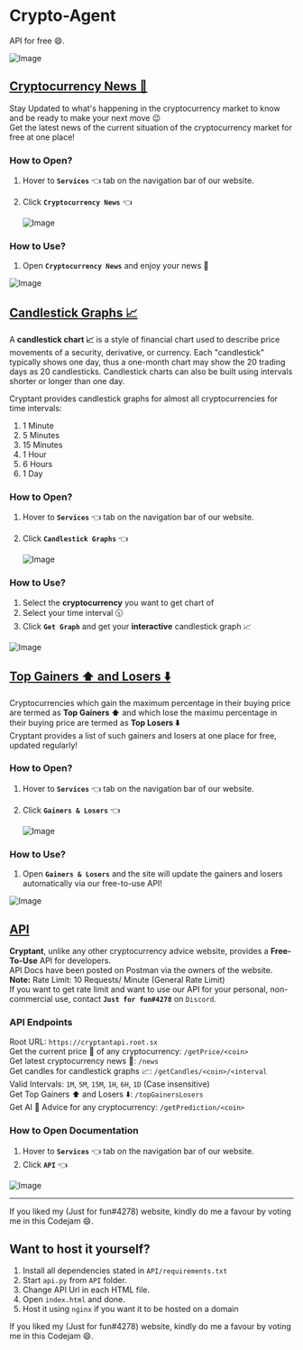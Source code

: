 # Crypto-Agent
 API for free 😄.

![Image](https://media.giphy.com/media/xJjWpOzCAPZL8pWIEp/giphy.gif)


## **[Cryptocurrency News 📰](https://cryptant.my.to/news.html)**
Stay Updated to what's happening in the cryptocurrency market to know and be ready to make your next move 😉 <br />
Get the latest news of the current situation of the cryptocurrency market for free at one place!

### How to Open?
1. Hover to **`Services`** 👈 tab on the navigation bar of our website.
2. Click **`Cryptocurrency News`** 👈

	![Image](https://media.giphy.com/media/BEQjSsJ3mOUldJg4pu/giphy.gif)

### How to Use?
1. Open **`Cryptocurrency News`** and enjoy your news 📰

![Image](https://media.giphy.com/media/GIOz5tAX8qzrbzIgrS/giphy.gif)


## **[Candlestick Graphs 📈](https://cryptant.my.to/graphs.html)**

A  **candlestick chart 📈**   is a style of financial chart used to describe price movements of a  security,  derivative, or  currency. Each "candlestick" typically shows one day, thus a one-month chart may show the 20 trading days as 20 candlesticks. Candlestick charts can also be built using intervals shorter or longer than one day.<br />

Cryptant provides candlestick graphs for almost all cryptocurrencies for time intervals:
1. 1 Minute
2. 5 Minutes
3. 15 Minutes
4. 1 Hour
5. 6 Hours
6. 1 Day


### How to Open?
1. Hover to **`Services`** 👈 tab on the navigation bar of our website.
2. Click **`Candlestick Graphs`** 👈

	![Image](https://media.giphy.com/media/8VMNRTWOJH9InGD0Qu/giphy.gif)


### How to Use?
1. Select the **cryptocurrency** you want to get chart of
2. Select your time interval 🕥
3. Click **`Get Graph`** and get your **interactive** candlestick graph 📈

![Image](https://media.giphy.com/media/9nr1OGBnI8aNCz2e29/giphy.gif)


## **[Top Gainers ⬆️ and Losers ⬇️](https://cryptant.my.to/topGainersLosers.html)**

Cryptocurrencies which gain the maximum percentage in their buying price are termed as  **Top Gainers ⬆️** and which lose the maximu percentage in their buying price are termed as **Top Losers ⬇️** <br />
Cryptant provides a list of such gainers and losers at one place for free, updated regularly!

### How to Open?
1. Hover to **`Services`** 👈 tab on the navigation bar of our website.
2. Click **`Gainers & Losers`** 👈

	![Image](https://media.giphy.com/media/QtLJk3hjXDie9YVifo/giphy.gif)


### How to Use?
1. Open **`Gainers & Losers`** and the site will update the gainers and losers automatically via our free-to-use API!

![Image](https://media.giphy.com/media/PFYSxinwt9ZUO36Zi1/giphy.gif)


## **[API](https://documenter.getpostman.com/view/14294116/TW6tL9xQ)**
**Cryptant**, unlike any other cryptocurrency advice website, provides a **Free-To-Use** API for developers.<br />
API Docs have been posted on Postman via the owners of the website. <br />
**Note:** Rate Limit: 10 Requests/ Minute (General Rate Limit) <br />
If you want to get rate limit and want to use our API for your personal, non-commercial use, contact **`Just for fun#4278`** on `Discord`. 

### API Endpoints
Root URL: `https://cryptantapi.root.sx` <br />
Get the current price 💸 of any cryptocurrency: `/getPrice/<coin>` <br />
Get latest cryptocurrency news 📰: `/news` <br />
Get candles for candlestick graphs 📈: `/getCandles/<coin>/<interval` <br />
Valid Intervals: `1M`, `5M`, `15M`, `1H`, `6H`, `1D` (Case insensitive) <br />
Get Top Gainers ⬆️ and Losers ⬇️: `/topGainersLosers` <br />
Get AI 🤖 Advice for any cryptocurrency: `/getPrediction/<coin>` <br />

### How to Open Documentation
1. Hover to **`Services`** 👈 tab on the navigation bar of our website.
2. Click **`API`** 👈

![Image](https://media.giphy.com/media/RZJ0Ew7WQaP6Xhk4mo/giphy.gif)

----
If you liked my (Just for fun#4278) website, kindly do me a favour by voting me in this Codejam 😄.<br />



## Want to host it yourself?
1. Install all dependencies stated in `API/requirements.txt`
2. Start `api.py` from `API` folder.
3. Change API Url in each HTML file.
4. Open `index.html` and done.
5. Host it using `nginx` if you want it to be hosted on a domain

If you liked my (Just for fun#4278) website, kindly do me a favour by voting me in this Codejam 😄.<br />

